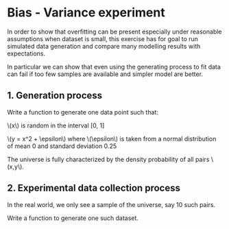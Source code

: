 <script type="text/javascript"
        src="https://cdnjs.cloudflare.com/ajax/libs/mathjax/2.7.0/MathJax.js?config=TeX-AMS_CHTML"></script>


# Bias - Variance experiment

In order to show that overfitting can be present especially under reasonable assumptions when dataset is small, this exercise has for goal to run simulated data generation and compare many modelling results with expectations.

In particular we can show that even using the generating process to fit data can fail if too few samples are available and simpler model are better.


## 1. Generation process

Write a function to generate one data point such that:

\\(x\\) is random in the interval [0, 1]


\\(y = x^2 + \epsilon\\) where \\(\epsilon\\) is taken from a normal distribution of mean 0 and standard deviation 0.25

The universe is fully characterized by the density probability of all pairs \\(x,y\\).


## 2. Experimental data collection process

In the real world, we only see a sample of the universe, say 10 such pairs.

Write a function to generate one such dataset.